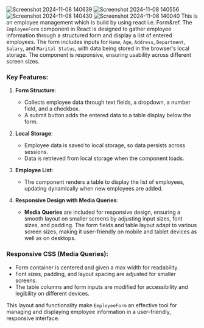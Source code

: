 
![Screenshot 2024-11-08 140639](https://github.com/user-attachments/assets/8abdff6d-5b62-4767-af3d-d805dfe5db50)
![Screenshot 2024-11-08 140556](https://github.com/user-attachments/assets/9a344057-010e-416b-90a1-411c85302e74)
![Screenshot 2024-11-08 140430](https://github.com/user-attachments/assets/4c2c6297-4229-41c1-bb89-84ace6725410)
![Screenshot 2024-11-08 140040](https://github.com/user-attachments/assets/779e44cf-ba00-40b8-97c5-27078dadfc58)
This is an employee management which is build by using react i.e. Form&ref.
The `EmployeeForm` component in React is designed to gather employee information through a structured form and display a list of entered employees. The form includes inputs for `Name`, `Age`, `Address`, `Department`, `Salary`, and `Marital Status`, with data being stored in the browser's local storage. The component is responsive, ensuring usability across different screen sizes.

### Key Features:

1. **Form Structure**:
   - Collects employee data through text fields, a dropdown, a number field, and a checkbox.
   - A submit button adds the entered data to a table display below the form.

2. **Local Storage**:
   - Employee data is saved to local storage, so data persists across sessions.
   - Data is retrieved from local storage when the component loads.

3. **Employee List**:
   - The component renders a table to display the list of employees, updating dynamically when new employees are added.

4. **Responsive Design with Media Queries**:
   - **Media Queries** are included for responsive design, ensuring a smooth layout on smaller screens by adjusting input sizes, font sizes, and padding. The form fields and table layout adapt to various screen sizes, making it user-friendly on mobile and tablet devices as well as on desktops.

### Responsive CSS (Media Queries):
- Form container is centered and given a max width for readability.
- Font sizes, padding, and layout spacing are adjusted for smaller screens.
- The table columns and form inputs are modified for accessibility and legibility on different devices.

This layout and functionality make `EmployeeForm` an effective tool for managing and displaying employee information in a user-friendly, responsive interface.
